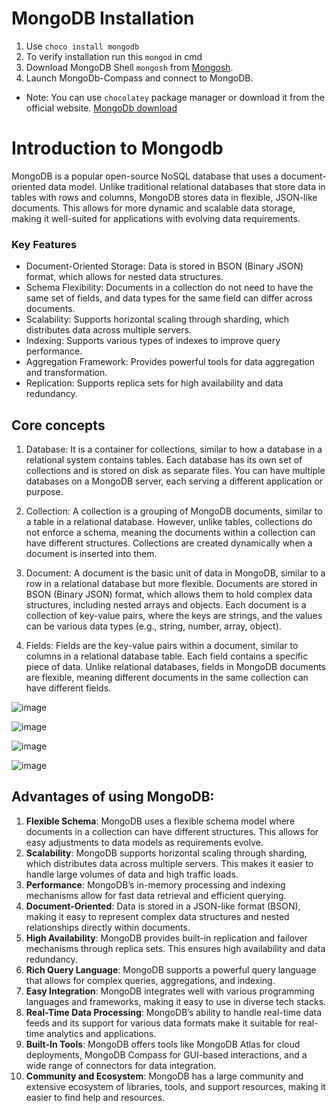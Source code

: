 # MongoDB Installation
1. Use `choco install mongodb`
2. To verify installation run this `mongod` in cmd
3. Download MongoDB Shell `mongosh` from [Mongosh](https://www.mongodb.com/try/download/shell).
4. Launch MongoDb-Compass and connect to MongoDB.
- Note: You can use `chocolatey` package manager or download it from the official website. [MongoDb download](https://www.mongodb.com/try/download/community) 

# Introduction to Mongodb
MongoDB is a popular open-source NoSQL database that uses a document-oriented data model.
Unlike traditional relational databases that store data in tables with rows and columns, MongoDB stores data in flexible, JSON-like documents. 
This allows for more dynamic and scalable data storage, making it well-suited for applications with evolving data requirements.

### Key Features
- Document-Oriented Storage: Data is stored in BSON (Binary JSON) format, which allows for nested data structures.
- Schema Flexibility: Documents in a collection do not need to have the same set of fields, and data types for the same field can differ across documents.
- Scalability: Supports horizontal scaling through sharding, which distributes data across multiple servers.
- Indexing: Supports various types of indexes to improve query performance.
- Aggregation Framework: Provides powerful tools for data aggregation and transformation.
- Replication: Supports replica sets for high availability and data redundancy.

## Core concepts
1. Database: It is a container for collections, similar to how a database in a relational system contains tables. Each database has its own set of collections and is stored on disk as separate files. You can have multiple databases on a MongoDB server, each serving a different application or purpose.

2. Collection: A collection is a grouping of MongoDB documents, similar to a table in a relational database. However, unlike tables, collections do not enforce a schema, meaning the documents within a collection can have different structures. Collections are created dynamically when a document is inserted into them.

3. Document: A document is the basic unit of data in MongoDB, similar to a row in a relational database but more flexible. Documents are stored in BSON (Binary JSON) format, which allows them to hold complex data structures, including nested arrays and objects. Each document is a collection of key-value pairs, where the keys are strings, and the values can be various data types (e.g., string, number, array, object).

4. Fields: Fields are the key-value pairs within a document, similar to columns in a relational database table. Each field contains a specific piece of data. Unlike relational databases, fields in MongoDB documents are flexible, meaning different documents in the same collection can have different fields.

![image](https://github.com/user-attachments/assets/47fb5fb0-e27e-49d8-a84c-917cfdf871d4)

![image](https://github.com/user-attachments/assets/76b0f9c8-f8a1-426e-aa94-125e17c1bd2b)

![image](https://github.com/user-attachments/assets/89c245fd-65ae-4513-9f2f-9faba2616814)

![image](https://github.com/user-attachments/assets/6c939bab-39c7-40b2-afcf-878305730e65)

## Advantages of using MongoDB:

1. **Flexible Schema**: MongoDB uses a flexible schema model where documents in a collection can have different structures. This allows for easy adjustments to data models as requirements evolve.
2. **Scalability**: MongoDB supports horizontal scaling through sharding, which distributes data across multiple servers. This makes it easier to handle large volumes of data and high traffic loads.
3. **Performance**: MongoDB’s in-memory processing and indexing mechanisms allow for fast data retrieval and efficient querying.
4. **Document-Oriented**: Data is stored in a JSON-like format (BSON), making it easy to represent complex data structures and nested relationships directly within documents.
5. **High Availability**: MongoDB provides built-in replication and failover mechanisms through replica sets. This ensures high availability and data redundancy.
6. **Rich Query Language**: MongoDB supports a powerful query language that allows for complex queries, aggregations, and indexing.
7. **Easy Integration**: MongoDB integrates well with various programming languages and frameworks, making it easy to use in diverse tech stacks.
8. **Real-Time Data Processing**: MongoDB’s ability to handle real-time data feeds and its support for various data formats make it suitable for real-time analytics and applications.
9. **Built-In Tools**: MongoDB offers tools like MongoDB Atlas for cloud deployments, MongoDB Compass for GUI-based interactions, and a wide range of connectors for data integration.
10. **Community and Ecosystem**: MongoDB has a large community and extensive ecosystem of libraries, tools, and support resources, making it easier to find help and resources.
